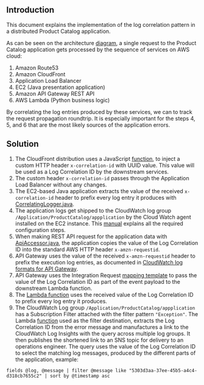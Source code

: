 ## Introduction

This document explains the implementation of the log correlation pattern in a distributed Product Catalog application.

As can be seen on the architecture [diagram](https://github.com/realokun/aws/blob/master/diagrams/ProductCatalogArch.png), a single request to the Product Catalog application gets processed by the sequence of services on AWS cloud:

1. Amazon Route53
2. Amazon CloudFront
3. Application Load Balancer
4. EC2 (Java presentation application)
5. Amazon API Gateway REST API
6. AWS Lambda (Python business logic)

By correlating the log entries produced by these services, we can to track the request propagation roundtrip. It is especially important for the steps 4, 5, and 6 that are the most likely sources of the application errors.

## Solution

1. The CloudFront distribution uses a JavaScript [function](generate_header_x-correlation-id.js), to inject a custom HTTP header `x-correlation-id` with UUID value. This value will be used as a Log Correlation ID by the downstream services.
2. The custom header `x-correlation-id` passes through the Application Load Balancer without any changes. 
3. The EC2-based Java application extracts the value of the received `x-correlation-id` header to prefix every log entry it produces with [CorrelatingLogger.java](https://github.com/realokun/aws/blob/master/application/ProductCatalogUI/src/main/java/com/aws/vokunev/prodcatalog/util/CorrelatingLogger.java).
4. The application logs get shipped to the CloudWatch log group `/Application/ProductCatalog/appplication` by the Cloud Watch agent installed on the EC2 instance. This [manual](https://github.com/realokun/aws/tree/master/observability/shipping%20EC2%20logs) explains all the required configuration steps.
5. When making REST API request for the application data with [ApiAccessor.java](https://github.com/realokun/aws/blob/master/application/ProductCatalogUI/src/main/java/com/aws/vokunev/prodcatalog/dao/ApiAccessor.java), the application copies the value of the Log Correlation ID into the standard AWS HTTP header `x-amzn-requestid`.
6. API Gateway uses the value of the received `x-amzn-requestid` header to prefix the execution log entries, as documented in [CloudWatch log formats for API Gateway](https://docs.aws.amazon.com/apigateway/latest/developerguide/set-up-logging.html).
7. API Gateway uses the Integration Request [mapping template](api_gateway_transformation_template.json) to pass the value of the Log Correlation ID as part of the event payload to the downstream Lambda function.
8. The [Lambda function](lambda_get_product.py) uses the received value of the Log Correlation ID to prefix every log entry it produces.
9. The CloudWatch Log group `/Application/ProductCatalog/appplication` has a Subscription Filter attached with the filter pattern `"Exception"`. The Lambda [function](log_subscription_filter.py) used as the filter destination, extracts the Log Correlation ID from the error message and manufactures a link to the CloudWatch Log Insights with the query across multiple log groups. It then publishes the shortened link to an SNS topic for delivery to an operations engineer. The query uses the value of the Log Correlation ID to select the matching log messages, produced by the different parts of the application, example:
```
fields @log, @message | filter @message like "5303d3aa-37ee-45b5-a4c4-d318cb7655c2" | sort by @timestamp asc
```
